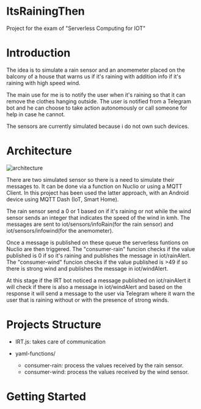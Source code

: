 # ItsRainingThen
Project for the exam of "Serverless Computing for IOT"

# Introduction

The idea is to simulate a rain sensor and an anomemeter placed on the balcony of a house that warns us if it's raining with addition info if it's raining with high speed wind.

The main use for me is to notify the user when it's raining so that it can remove the clothes hanging outside.
The user is notified from a Telegram bot and he can choose to take action autonomously or call someone for help in case he cannot.

The sensors are currently simulated because i do not own such devices.

# Architecture

![architecture](https://user-images.githubusercontent.com/55919285/133073657-670a1548-6cff-4433-92b8-d7521d8891d2.png)


There are two simulated sensor so there is a need to simulate their messages to. It can be done via a function on Nuclio or using a MQTT Client. In this project has been used the latter approach, with an Android device using MQTT Dash (IoT, Smart Home).

The rain sensor send a 0 or 1 based on if it's raining or not while the wind sensor sends an integer that indicates the speed of the wind in kmh.
The messages are sent to iot/sensors/infoRain(for the rain sensor) and iot/sensors/infowind(for the anemometer).

Once a message is published on these queue the serverless funtions on Nuclio are then triggered. 
The "consumer-rain" funcion checks if the value published is 0 if so it's raining and publishes the message in iot/rainAlert.
The "consumer-wind" funcion checks if the value published is >49 if so there is strong wind and publishes the message in iot/windAlert.

At this stage if the IRT bot noticed a message published on iot/rainAlert it will check if there is also a message in iot/windAlert and based on the response it will send a message to the user via Telegram where it warn the user that is raining without or with the presence of strong winds.

# Projects Structure

* IRT.js: takes care of communication

* yaml-functions/
  * consumer-rain: process the values received by the rain sensor.
  * consumer-wind: process the values received by the wind sensor.

# Getting Started


